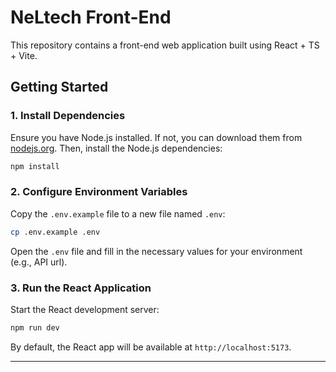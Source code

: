 # NeLtech Front-End

This repository contains a front-end web application built using React + TS + Vite.

## Getting Started

### 1. Install Dependencies

Ensure you have Node.js installed. If not, you can download them from [nodejs.org](https://nodejs.org/). Then, install the Node.js dependencies:

```sh
npm install
```

### 2. Configure Environment Variables

Copy the `.env.example` file to a new file named `.env`:

```sh
cp .env.example .env
```

Open the `.env` file and fill in the necessary values for your environment (e.g., API url).

### 3. Run the React Application

Start the React development server:

```sh
npm run dev
```

By default, the React app will be available at `http://localhost:5173`.

---
